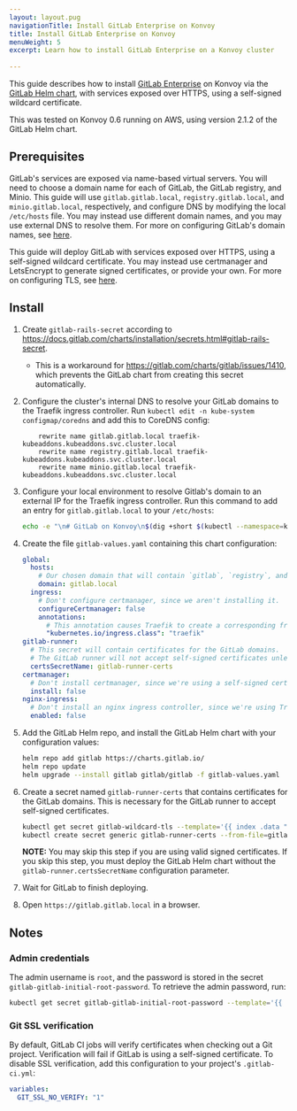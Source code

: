 ```yaml
---
layout: layout.pug
navigationTitle: Install GitLab Enterprise on Konvoy
title: Install GitLab Enterprise on Konvoy
menuWeight: 5
excerpt: Learn how to install GitLab Enterprise on a Konvoy cluster
 
---
```


<!-- markdownlint-disable MD004 MD007 MD025 MD030 -->

This guide describes how to install [GitLab Enterprise](https://gitlab.com) on Konvoy via the [GitLab Helm chart](https://docs.gitlab.com/charts/), with services exposed over HTTPS, using a self-signed wildcard certificate.

This was tested on Konvoy 0.6 running on AWS, using version 2.1.2 of the GitLab Helm chart.

## Prerequisites

GitLab's services are exposed via name-based virtual servers.
You will need to choose a domain name for each of GitLab, the GitLab registry, and Minio.
This guide will use `gitlab.gitlab.local`, `registry.gitlab.local`, and `minio.gitlab.local`, respectively, and configure DNS by modifying the local `/etc/hosts` file.
You may instead use different domain names, and you may use external DNS to resolve them.
For more on configuring GitLab's domain names, see [here](https://docs.gitlab.com/charts/charts/globals.html#configure-host-settings).

This guide will deploy GitLab with services exposed over HTTPS, using a self-signed wildcard certificate.
You may instead use certmanager and LetsEncrypt to generate signed certificates, or provide your own.
For more on configuring TLS, see [here](https://docs.gitlab.com/charts/installation/tls.html).

## Install

1. Create `gitlab-rails-secret` according to <https://docs.gitlab.com/charts/installation/secrets.html#gitlab-rails-secret>.
   * This is a workaround for <https://gitlab.com/charts/gitlab/issues/1410>, which prevents the GitLab chart from creating this secret automatically.
1. Configure the cluster's internal DNS to resolve your GitLab domains to the Traefik ingress controller.
   Run `kubectl edit -n kube-system configmap/coredns` and add this to CoreDNS config:

   ```coredns
       rewrite name gitlab.gitlab.local traefik-kubeaddons.kubeaddons.svc.cluster.local
       rewrite name registry.gitlab.local traefik-kubeaddons.kubeaddons.svc.cluster.local
       rewrite name minio.gitlab.local traefik-kubeaddons.kubeaddons.svc.cluster.local
   ```

1. Configure your local environment to resolve Gitlab's domain to an external IP for the Traefik ingress controller.
   Run this command to add an entry for `gitlab.gitlab.local` to your `/etc/hosts`:

   ```bash
   echo -e "\n# GitLab on Konvoy\n$(dig +short $(kubectl --namespace=kubeaddons get service traefik-kubeaddons --template='{{(index .status.loadBalancer.ingress 0).hostname}}') | head -1)\tgitlab.gitlab.local" | sudo tee -a /etc/hosts
   ```

1. Create the file `gitlab-values.yaml` containing this chart configuration:

   ```yaml
   global:
     hosts:
       # Our chosen domain that will contain `gitlab`, `registry`, and `minio` subdomains.
       domain: gitlab.local
     ingress:
       # Don't configure certmanager, since we aren't installing it.
       configureCertmanager: false
       annotations:
         # This annotation causes Traefik to create a corresponding frontend for each ingress.
         "kubernetes.io/ingress.class": "traefik"
   gitlab-runner:
     # This secret will contain certificates for the GitLab domains.
     # The GitLab runner will not accept self-signed certificates unless they are included in this secret.
     certsSecretName: gitlab-runner-certs
   certmanager:
     # Don't install certmanager, since we're using a self-signed certificate.
     install: false
   nginx-ingress:
     # Don't install an nginx ingress controller, since we're using Traefik.
     enabled: false
   ```

1. Add the GitLab Helm repo, and install the GitLab Helm chart with your configuration values:

   ```bash
   helm repo add gitlab https://charts.gitlab.io/
   helm repo update
   helm upgrade --install gitlab gitlab/gitlab -f gitlab-values.yaml
   ```

1. Create a secret named `gitlab-runner-certs` that contains certificates for the GitLab domains.
   This is necessary for the GitLab runner to accept self-signed certificates.

   ```bash
   kubectl get secret gitlab-wildcard-tls --template='{{ index .data "tls.crt" }}' | base64 -D > gitlab.crt
   kubectl create secret generic gitlab-runner-certs --from-file=gitlab.gitlab.local.crt=gitlab.crt --from-file=registry.gitlab.local.crt=gitlab.crt --from-file=minio.gitlab.local.crt=gitlab.crt
   ```

   **NOTE:** You may skip this step if you are using valid signed certificates.
   If you skip this step, you must deploy the GitLab Helm chart without the `gitlab-runner.certsSecretName` configuration parameter.
1. Wait for GitLab to finish deploying.
1. Open `https://gitlab.gitlab.local` in a browser.

## Notes

### Admin credentials

The admin username is `root`, and the password is stored in the secret `gitlab-gitlab-initial-root-password`.
To retrieve the admin password, run:

```bash
kubectl get secret gitlab-gitlab-initial-root-password --template='{{ .data.password }}' | base64 -D
```

### Git SSL verification

By default, GitLab CI jobs will verify certificates when checking out a Git project.
Verification will fail if GitLab is using a self-signed certificate.
To disable SSL verification, add this configuration to your project's `.gitlab-ci.yml`:

```yaml
variables:
  GIT_SSL_NO_VERIFY: "1"
```
